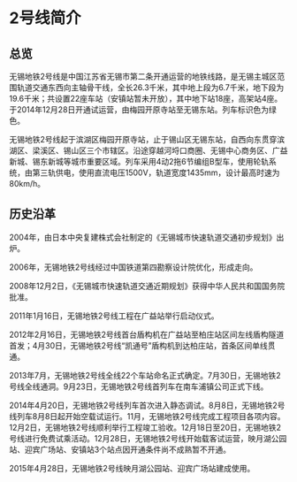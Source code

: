 # 2号线简介

## 总览

无锡地铁2号线是中国江苏省无锡市第二条开通运营的地铁线路，是无锡主城区范围轨道交通东西向主轴骨干线，全长26.3千米，其中地上段为6.7千米，地下段为19.6千米；共设置22座车站（安镇站暂未开放），其中地下站18座，高架站4座。于2014年12月28日开通试运营，由梅园开原寺站至无锡东站。列车标识色为绿色。

无锡地铁2号线起于滨湖区梅园开原寺站，止于锡山区无锡东站，自西向东贯穿滨湖区、梁溪区、锡山区三个市辖区。沿途穿越河埒口商圈、无锡中心商务区、广益新城、锡东新城等城市重要区域。列车采用4动2拖6节编组B型车，使用轮轨系统，由第三轨供电，使用直流电压1500V，轨道宽度1435mm，设计最高时速为80km/h。

## 历史沿革
2004年，由日本中央复建株式会社制定的《无锡城市快速轨道交通初步规划》出炉。

2006年，无锡地铁2号线经过中国铁道第四勘察设计院优化，形成走向。

2008年12月2日，《无锡城市快速轨道交通近期规划》获得中华人民共和国国务院批准。

2011年1月16日，无锡地铁2号线工程在广益站举行启动仪式。

2012年2月16日，无锡地铁2号线首台盾构机在广益站至柏庄站区间左线盾构隧道首发；4月30日，无锡地铁2号线“凯通号”盾构机到达柏庄站，首条区间单线贯通。

2013年7月，无锡地铁2号线全线22个车站命名正式确定。7月30日，无锡地铁2号线全线通洞。9月23日，无锡地铁2号线首列车在南车浦镇公司正式下线。

2014年4月20日，无锡地铁2号线列车首次进入静态调试。8月8日，无锡地铁2号线列车8月8日起开始空载试运行。11月，无锡地铁2号线完成工程项目各项内容。12月2日，无锡地铁2号线顺利举行工程竣工验收。12月18日至20日，无锡地铁2号线进行免费试乘活动。12月28日，无锡地铁2号线开始载客试运营，映月湖公园站、迎宾广场站、安镇站3个站点因开通条件尚不成熟暂不开通。

2015年4月28日，无锡地铁2号线映月湖公园站、迎宾广场站建成使用。

